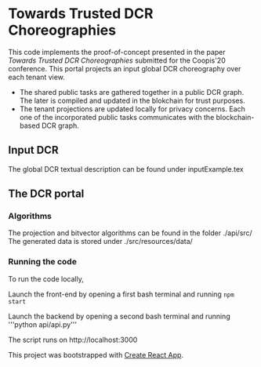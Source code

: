 #  Towards Trusted DCR Choreographies
This code implements the proof-of-concept presented in the paper <em>Towards Trusted DCR Choreographies</em> submitted for the Coopis'20 conference. 
This portal projects an input global DCR choreography over each tenant view. 
- The shared public tasks are gathered together in a public DCR graph. The later is compiled and updated in the blokchain for trust purposes. 
- The tenant projections are updated locally for privacy concerns. Each one of the incorporated public tasks communicates with the blockchain-based DCR graph. 


## Input DCR
The global DCR textual description can be found under inputExample.tex

## The DCR portal

### Algorithms
The projection and bitvector algorithms can be found in the folder ./api/src/
The generated data is stored under ./src/resources/data/

### Running the code
To run the code locally, 

Launch the front-end by opening a first bash terminal and running 
<code>npm start</code>

Launch the backend by opening a second bash terminal and running 
'''python api/api.py'''
    
The script runs on http://localhost:3000




This project was bootstrapped with [Create React App](https://github.com/facebook/create-react-app).
